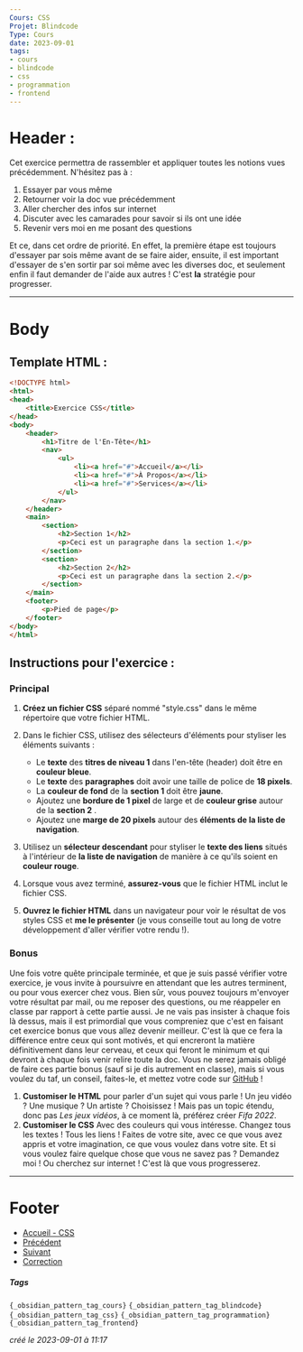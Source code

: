 ```yaml
---
Cours: CSS
Projet: Blindcode
Type: Cours
date: 2023-09-01
tags:
- cours
- blindcode
- css
- programmation
- frontend
---
```

   
# Header :   
   
Cet exercice permettra de rassembler et appliquer toutes les notions vues précédemment. N'hésitez pas à :   
1. Essayer par vous même   
2. Retourner voir la doc vue précédemment   
3. Aller chercher des infos sur internet   
4. Discuter avec les camarades pour savoir si ils ont une idée   
5. Revenir vers moi en me posant des questions   
   
Et ce, dans cet ordre de priorité. En effet, la première étape est toujours d'essayer par sois même avant de se faire aider, ensuite, il est important d'essayer de s'en sortir par soi même avec les diverses doc, et seulement enfin il faut demander de l'aide aux autres ! C'est **la** stratégie pour progresser.   
   
   
   
-------------------------------------------------------------------------------   
# Body   
   
## Template HTML :   
```html
<!DOCTYPE html>
<html>
<head>
    <title>Exercice CSS</title>
</head>
<body>
    <header>
        <h1>Titre de l'En-Tête</h1>
        <nav>
            <ul>
                <li><a href="#">Accueil</a></li>
                <li><a href="#">À Propos</a></li>
                <li><a href="#">Services</a></li>
            </ul>
        </nav>
    </header>
    <main>
        <section>
            <h2>Section 1</h2>
            <p>Ceci est un paragraphe dans la section 1.</p>
        </section>
        <section>
            <h2>Section 2</h2>
            <p>Ceci est un paragraphe dans la section 2.</p>
        </section>
    </main>
    <footer>
        <p>Pied de page</p>
    </footer>
</body>
</html>
```
   
   
## Instructions pour l'exercice :   
### Principal   
1. **Créez un fichier CSS** séparé nommé "style.css" dans le même répertoire que votre fichier HTML.   
2. Dans le fichier CSS, utilisez des sélecteurs d'éléments pour styliser les éléments suivants :   
   
   - Le **texte** des **titres de niveau 1** dans l'en-tête (header) doit être en **couleur bleue**.   
   - Le **texte** des **paragraphes** doit avoir une taille de police de **18 pixels**.   
   - La **couleur de fond** de la **section 1** doit être **jaune**.   
   - Ajoutez une **bordure de 1 pixel** de large et de **couleur grise** autour de la **section 2** .   
   - Ajoutez une **marge de 20 pixels** autour des **éléments de la liste de navigation**.   
3. Utilisez un **sélecteur descendant** pour styliser le **texte des liens** situés à l'intérieur de **la liste de navigation** de manière à ce qu'ils soient en **couleur rouge**.   
4. Lorsque vous avez terminé, **assurez-vous** que le fichier HTML inclut le fichier CSS.   
5. **Ouvrez le fichier HTML** dans un navigateur pour voir le résultat de vos styles CSS et **me le présenter** (je vous conseille tout au long de votre développement d'aller vérifier votre rendu !).   
   
### Bonus   
   
Une fois votre quête principale terminée, et que je suis passé vérifier votre exercice, je vous invite à poursuivre en attendant que les autres terminent, ou pour vous exercer chez vous. Bien sûr, vous pouvez toujours m'envoyer votre résultat par mail, ou me reposer des questions, ou me réappeler en classe par rapport à cette partie aussi. Je ne vais pas insister à chaque fois là dessus, mais il est primordial que vous compreniez que c'est en faisant cet exercice bonus que vous allez devenir meilleur. C'est là que ce fera la différence entre ceux qui sont motivés, et qui encreront la matière définitivement dans leur cerveau, et ceux qui feront le minimum et qui devront à chaque fois venir relire toute la doc. Vous ne serez jamais obligé de faire ces partie bonus (sauf si je dis autrement en classe), mais si vous voulez du taf, un conseil, faites-le, et mettez votre code sur [GitHub](../../../Tutoriels/GIT/GITHUB/GITHUB%20-%20Les%20bases%20et%20%C3%A0%20quoi%20%C3%A7a%20sert.md) !   
   
1. **Customiser le HTML** pour parler d'un sujet qui vous parle ! Un jeu vidéo ? Une musique ? Un artiste ? Choisissez ! Mais pas un topic étendu, donc pas *Les jeux vidéos*, à ce moment là, préférez créer *Fifa 2022*.   
2. **Customiser le CSS** Avec des couleurs qui vous intéresse. Changez tous les textes ! Tous les liens ! Faites de votre site, avec ce que vous avez appris et votre imagination, ce que vous voulez dans votre site. Et si vous voulez faire quelque chose que vous ne savez pas ? Demandez moi ! Ou cherchez sur internet ! C'est là que vous progresserez.   
   
   
---------------------------------------------------------------------------   
# Footer   
   
   
- [Accueil - CSS](../../../Tutoriels/CSS/Accueil%20-%20CSS.md)   
- [Précédent](../../../Tutoriels/CSS/1%20-%20Introduction%20%C3%A0%20CSS%20et%20Accessibilit%C3%A9/CSS%20-%20Comment%20Inclure%20du%20CSS%20dans%20un%20fichier%20HTML.md)   
- [Suivant](../../../Tutoriels/Accessibilit%C3%A9/Accessibilit%C3%A9%20-%20Pourquoi%20c%27est%20important.md)   
- [Correction](../../../Tutoriels/CSS/1%20-%20Introduction%20%C3%A0%20CSS%20et%20Accessibilit%C3%A9/CSS%20-%20R%C3%A9solution%20-%20Les%20bases%20du%20CSS.md)   
##### Tags   
`{_obsidian_pattern_tag_cours}` `{_obsidian_pattern_tag_blindcode}` `{_obsidian_pattern_tag_css}` `{_obsidian_pattern_tag_programmation}` `{_obsidian_pattern_tag_frontend}`   
   
*créé le 2023-09-01 à 11:17*